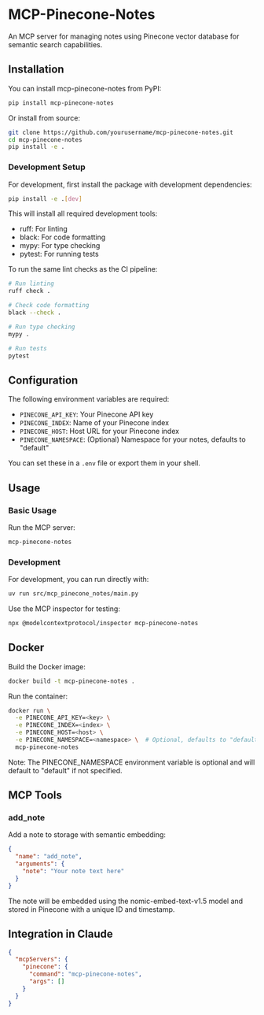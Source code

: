 # MCP-Pinecone-Notes

An MCP server for managing notes using Pinecone vector database for semantic search capabilities.

## Installation

You can install mcp-pinecone-notes from PyPI:

```bash
pip install mcp-pinecone-notes
```

Or install from source:

```bash
git clone https://github.com/yourusername/mcp-pinecone-notes.git
cd mcp-pinecone-notes
pip install -e .
```

### Development Setup

For development, first install the package with development dependencies:

```bash
pip install -e .[dev]
```

This will install all required development tools:
- ruff: For linting
- black: For code formatting
- mypy: For type checking
- pytest: For running tests

To run the same lint checks as the CI pipeline:

```bash
# Run linting
ruff check .

# Check code formatting
black --check .

# Run type checking
mypy .

# Run tests
pytest
```

## Configuration

The following environment variables are required:

- `PINECONE_API_KEY`: Your Pinecone API key
- `PINECONE_INDEX`: Name of your Pinecone index
- `PINECONE_HOST`: Host URL for your Pinecone index
- `PINECONE_NAMESPACE`: (Optional) Namespace for your notes, defaults to "default"

You can set these in a `.env` file or export them in your shell.

## Usage

### Basic Usage

Run the MCP server:

```bash
mcp-pinecone-notes
```

### Development

For development, you can run directly with:

```bash
uv run src/mcp_pinecone_notes/main.py
```

Use the MCP inspector for testing:

```bash
npx @modelcontextprotocol/inspector mcp-pinecone-notes
```

## Docker

Build the Docker image:
```bash
docker build -t mcp-pinecone-notes .
```

Run the container:
```bash
docker run \
  -e PINECONE_API_KEY=<key> \
  -e PINECONE_INDEX=<index> \
  -e PINECONE_HOST=<host> \
  -e PINECONE_NAMESPACE=<namespace> \  # Optional, defaults to "default"
  mcp-pinecone-notes
```

Note: The PINECONE_NAMESPACE environment variable is optional and will default to "default" if not specified.

## MCP Tools

### add_note

Add a note to storage with semantic embedding:

```json
{
  "name": "add_note",
  "arguments": {
    "note": "Your note text here"
  }
}
```

The note will be embedded using the nomic-embed-text-v1.5 model and stored in Pinecone with a unique ID and timestamp.

## Integration in Claude

```json
{
  "mcpServers": {
    "pinecone": {
      "command": "mcp-pinecone-notes",
      "args": []
    }
  }
}
```
